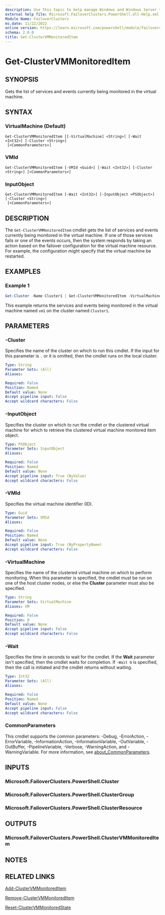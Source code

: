 ```yaml
---
description: Use this topic to help manage Windows and Windows Server technologies with Windows PowerShell.
external help file: Microsoft.FailoverClusters.PowerShell.dll-Help.xml
Module Name: FailoverClusters
ms.date: 11/22/2022
online version: https://learn.microsoft.com/powershell/module/failoverclusters/get-clustervmmonitoreditem?view=windowsserver2022-ps&wt.mc_id=ps-gethelp
schema: 2.0.0
title: Get-ClusterVMMonitoredItem
---
```


# Get-ClusterVMMonitoredItem

## SYNOPSIS
Gets the list of services and events currently being monitored in the virtual machine.

## SYNTAX

### VirtualMachine (Default)

```
Get-ClusterVMMonitoredItem [[-VirtualMachine] <String>] [-Wait <Int32>] [-Cluster <String>]
 [<CommonParameters>]
```

### VMId

```
Get-ClusterVMMonitoredItem [-VMId <Guid>] [-Wait <Int32>] [-Cluster <String>] [<CommonParameters>]
```

### InputObject

```
Get-ClusterVMMonitoredItem [-Wait <Int32>] [-InputObject <PSObject>] [-Cluster <String>]
 [<CommonParameters>]
```

## DESCRIPTION

The `Get-ClusterVMMonitoredItem` cmdlet gets the list of services and events currently being
monitored in the virtual machine. If one of those services fails or one of the events occurs, then
the system responds by taking an action based on the failover configuration for the virtual machine
resource. For example, the configuration might specify that the virtual machine be restarted.

## EXAMPLES

### Example 1

```powershell
Get-Cluster -Name Cluster1 | Get-ClusterVMMonitoredItem -VirtualMachine vm1
```

This example returns the services and events being monitored in the virtual machine named `vm1` on
the cluster named `Cluster1`.

## PARAMETERS

### -Cluster

Specifies the name of the cluster on which to run this cmdlet. If the input for this parameter is
`.` or it is omitted, then the cmdlet runs on the local cluster.

```yaml
Type: String
Parameter Sets: (All)
Aliases: 

Required: False
Position: Named
Default value: None
Accept pipeline input: False
Accept wildcard characters: False
```

### -InputObject

Specifies the cluster on which to run the cmdlet or the clustered virtual machine for which to
retrieve the clustered virtual machine monitored item object.

```yaml
Type: PSObject
Parameter Sets: InputObject
Aliases: 

Required: False
Position: Named
Default value: None
Accept pipeline input: True (ByValue)
Accept wildcard characters: False
```

### -VMId

Specifies the virtual machine identifier (ID).

```yaml
Type: Guid
Parameter Sets: VMId
Aliases: 

Required: False
Position: Named
Default value: None
Accept pipeline input: True (ByPropertyName)
Accept wildcard characters: False
```

### -VirtualMachine

Specifies the name of the clustered virtual machine on which to perform monitoring. When this
parameter is specified, the cmdlet must be run on one of the host cluster nodes, or else the
**Cluster** parameter must also be specified.

```yaml
Type: String
Parameter Sets: VirtualMachine
Aliases: VM

Required: False
Position: 0
Default value: None
Accept pipeline input: False
Accept wildcard characters: False
```

### -Wait

Specifies the time in seconds to wait for the cmdlet. If the **Wait** parameter isn't specified,
then the cmdlet waits for completion. If `-Wait 0` is specified, then the call is initiated and the
cmdlet returns without waiting.

```yaml
Type: Int32
Parameter Sets: (All)
Aliases: 

Required: False
Position: Named
Default value: None
Accept pipeline input: False
Accept wildcard characters: False
```

### CommonParameters

This cmdlet supports the common parameters: -Debug, -ErrorAction, -ErrorVariable,
-InformationAction, -InformationVariable, -OutVariable, -OutBuffer, -PipelineVariable, -Verbose,
-WarningAction, and -WarningVariable. For more information, see
[about_CommonParameters](https://go.microsoft.com/fwlink/?LinkID=113216).

## INPUTS

### Microsoft.FailoverClusters.PowerShell.Cluster

### Microsoft.FailoverClusters.PowerShell.ClusterGroup

### Microsoft.FailoverClusters.PowerShell.ClusterResource

## OUTPUTS

### Microsoft.FailoverClusters.PowerShell.ClusterVMMonitoredItem

## NOTES

## RELATED LINKS

[Add-ClusterVMMonitoredItem](./Add-ClusterVMMonitoredItem.md)

[Remove-ClusterVMMonitoredItem](./Remove-ClusterVMMonitoredItem.md)

[Reset-ClusterVMMonitoredState](./Reset-ClusterVMMonitoredState.md)
